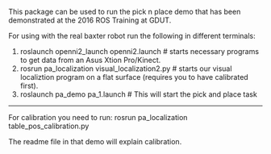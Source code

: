 This package can be used to run the pick n place demo that has been demonstrated at the 2016 ROS Training at GDUT.

For using with the real baxter robot run the following in different terminals:
1. roslaunch openni2_launch openni2.launch         # starts necessary programs to get data from an Asus Xtion Pro/Kinect.
2. rosrun pa_localization visual_localization2.py  # starts our visual localiztion program on a flat surface (requires you to have calibrated first).
3. roslaunch pa_demo pa_1.launch                   # This will start the pick and place task

---------------
For calibration you need to run:
rosrun pa_localization table_pos_calibration.py

The readme file in that demo will explain calibration.
